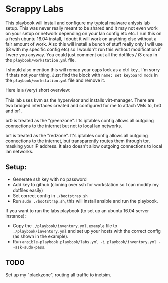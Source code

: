 # Scrappy Labs

This playbook will install and configure my typical malware anlysis lab setup. This was never really meant to be shared and it may not even work on your setup or network depending on your lan config etc etc. I run this on a fresh ubuntu 16.04 install, i doubt it will work on anything else without a fair amount of work. Also this will install a bunch of stuff really only I will use (i3 with my specific config etc) so I wouldn't run this without modification if I were you anyway. You could just comment out all the dotfiles / i3 crap in the `playbook/workstation.yml` file.

I should also mention this will remap your caps lock as a ctrl key.. I'm sorry if thats not your thing. Just find the block with `name: set keyboard mods` in the `playbook/workstation.yml` file and remove it.

Here is a (very) short overview:

This lab uses kvm as the hypervisor and installs virt-manager. There are two bridged interfaces created and configured for me to attach VMs to, br0 and br1.

br0 is treated as the "greenzone". I'ts iptables config allows all outgoing connections to the internet but not to local lan networks.

br1 is treated as the "redzone". It's iptables config allows all outgoing connections to the internet, but transparently routes them through tor, masking your IP address. It also doesn't allow outgoing connections to local lan networks.

## Setup:

- Generate ssh key with no password
- Add key to github (cloning over ssh for workstation so I can modify my dotfiles easily)
- Set correct config in `./bootstrap.sh`
- Run `sudo ./bootstrap.sh`, this will install ansible and run the playbook.

If you want to run the labs playbook (to set up an ubuntu 16.04 server instance):

- Copy the `./playbook/inventory.yml.example` file to `./playbook/inventory.yml` and set up your hosts with the correct config (as shown in the example).
- Run `ansible-playbook playbook/labs.yml -i playbook/inventory.yml --ask-sudo-pass`.


## TODO

Set up my "blackzone", routing all traffic to inetsim.


